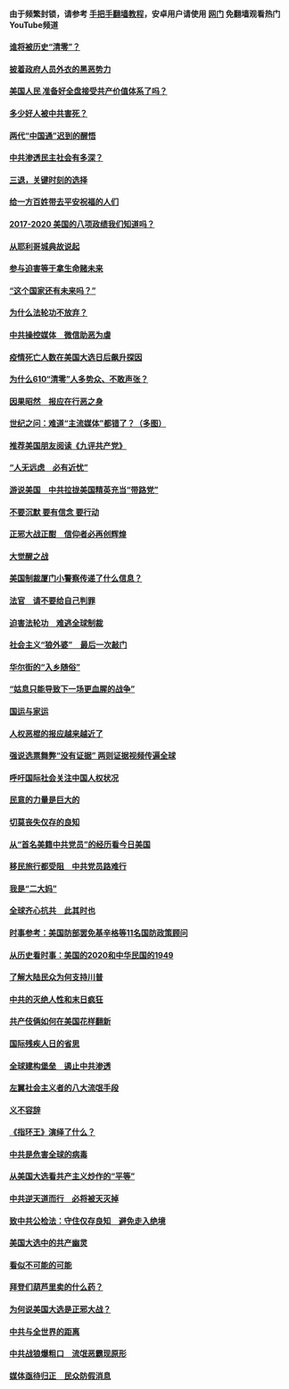 #### 由于频繁封锁，请参考 [手把手翻墙教程](https://github.com/gfw-breaker/guides/wiki/)，安卓用户请使用 [网门](https://github.com/gfw-breaker/nogfw/blob/master/dl.md?t=02041500) 免翻墙观看热门YouTube频道 

#### [谁将被历史“清零”？](../pages/73/417485.md?t=02041500) 

#### [披着政府人员外衣的黑恶势力](../pages/73/417442.md?t=02041500) 

#### [美国人民 准备好全盘接受共产价值体系了吗？](../pages/73/417491.md?t=02041500) 

#### [多少好人被中共害死？](../pages/73/417144.md?t=02041500) 

#### [两代“中国通”迟到的醒悟](../pages/73/417064.md?t=02041500) 

#### [中共渗透民主社会有多深？](../pages/73/417063.md?t=02041500) 

#### [三退，关键时刻的选择](../pages/73/416969.md?t=02041500) 

#### [给一方百姓带去平安祝福的人们](../pages/73/416941.md?t=02041500) 

#### [2017-2020  美国的八项政绩我们知道吗？](../pages/73/416968.md?t=02041500) 

#### [从耶利哥城典故说起](../pages/73/416892.md?t=02041500) 

#### [参与迫害等于拿生命赌未来](../pages/73/416856.md?t=02041500) 

#### [“这个国家还有未来吗？”](../pages/73/416852.md?t=02041500) 

#### [为什么法轮功不放弃？](../pages/73/416864.md?t=02041500) 

#### [中共操控媒体　微信助恶为虐](../pages/73/416724.md?t=02041500) 

#### [疫情死亡人数在美国大选日后飙升探因](../pages/73/416606.md?t=02041500) 

#### [为什么610“清零”人多势众、不敢声张？](../pages/73/416632.md?t=02041500) 

#### [因果昭然　报应在行恶之身](../pages/73/416582.md?t=02041500) 

#### [世纪之问：难道“主流媒体”都错了？（多图）](../pages/73/416571.md?t=02041500) 

#### [推荐美国朋友阅读《九评共产党》](../pages/73/416510.md?t=02041500) 

#### [“人无远虑　必有近忧”](../pages/73/416513.md?t=02041500) 

#### [游说美国　中共拉拢美国精英充当“带路党”](../pages/73/416529.md?t=02041500) 

#### [不要沉默 要有信念 要行动](../pages/73/416457.md?t=02041500) 

#### [正邪大战正酣　信仰者必再创辉煌](../pages/73/416433.md?t=02041500) 

#### [大觉醒之战](../pages/73/416456.md?t=02041500) 

#### [美国制裁厦门小警察传递了什么信息？](../pages/73/416432.md?t=02041500) 

#### [法官　请不要给自己判罪](../pages/73/416379.md?t=02041500) 

#### [迫害法轮功　难逃全球制裁](../pages/73/416380.md?t=02041500) 

#### [社会主义“狼外婆”　最后一次敲门](../pages/73/416394.md?t=02041500) 

#### [华尔街的“入乡随俗”](../pages/73/416395.md?t=02041500) 

#### [“姑息只能导致下一场更血腥的战争”](../pages/73/416223.md?t=02041500) 

#### [国运与家运](../pages/73/416224.md?t=02041500) 

#### [人权恶棍的报应越来越近了](../pages/73/416276.md?t=02041500) 

#### [强说选票舞弊“没有证据” 两则证据视频传遍全球](../pages/73/416227.md?t=02041500) 

#### [呼吁国际社会关注中国人权状况](../pages/73/416135.md?t=02041500) 

#### [民意的力量是巨大的](../pages/73/416222.md?t=02041500) 

#### [切莫丧失仅存的良知](../pages/73/416134.md?t=02041500) 

#### [从“首名美籍中共党员”的经历看今日美国](../pages/73/416114.md?t=02041500) 

#### [移民旅行都受阻　中共党员路难行](../pages/73/416033.md?t=02041500) 

#### [我是“二大妈”](../pages/73/415529.md?t=02041500) 

#### [全球齐心抗共　此其时也](../pages/73/415989.md?t=02041500) 

#### [时事参考：美国防部罢免基辛格等11名国防政策顾问](../pages/73/415970.md?t=02041500) 

#### [从历史看时事：美国的2020和中华民国的1949](../pages/73/415949.md?t=02041500) 

#### [了解大陆民众为何支持川普](../pages/73/415950.md?t=02041500) 

#### [中共的灭绝人性和末日疯狂](../pages/73/415944.md?t=02041500) 

#### [共产伎俩如何在美国花样翻新](../pages/73/415908.md?t=02041500) 

#### [国际残疾人日的省思](../pages/73/415849.md?t=02041500) 

#### [全球建构堡垒　遏止中共渗透](../pages/73/415850.md?t=02041500) 

#### [左翼社会主义者的八大流氓手段](../pages/73/415802.md?t=02041500) 

#### [义不容辞](../pages/73/415807.md?t=02041500) 

#### [《指环王》演绎了什么？](../pages/73/415739.md?t=02041500) 

#### [中共是危害全球的病毒](../pages/73/415569.md?t=02041500) 

#### [从美国大选看共产主义炒作的“平等”](../pages/73/415654.md?t=02041500) 

#### [中共逆天道而行　必将被天灭掉](../pages/73/415626.md?t=02041500) 

#### [致中共公检法：守住仅存良知　避免走入绝境](../pages/73/415627.md?t=02041500) 

#### [美国大选中的共产幽灵](../pages/73/415618.md?t=02041500) 

#### [看似不可能的可能](../pages/73/415619.md?t=02041500) 

#### [拜登们葫芦里卖的什么药？](../pages/73/415531.md?t=02041500) 

#### [为何说美国大选是正邪大战？](../pages/73/415530.md?t=02041500) 

#### [中共与全世界的距离](../pages/73/415435.md?t=02041500) 

#### [中共战狼爆粗口　流氓恶霸现原形](../pages/73/415426.md?t=02041500) 

#### [媒体亟待归正　民众防假消息](../pages/73/415402.md?t=02041500) 

